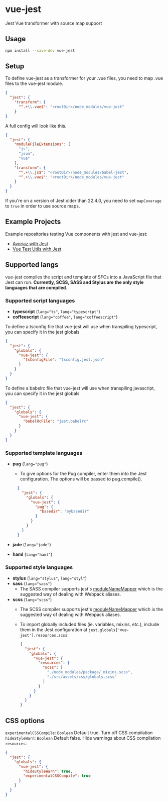 # vue-jest

Jest Vue transformer with source map support

## Usage

```bash
npm install --save-dev vue-jest
```

## Setup

To define vue-jest as a transformer for your .vue files, you need to map .vue files to the vue-jest module.

```json
{
  "jest": {
    "transform": {
      "^.+\\.vue$": "<rootDir>/node_modules/vue-jest"
    }
}
```

A full config will look like this.

```json
{
  "jest": {
    "moduleFileExtensions": [
      "js",
      "json",
      "vue"
    ],
    "transform": {
      "^.+\\.js$": "<rootDir>/node_modules/babel-jest",
      "^.+\\.vue$": "<rootDir>/node_modules/vue-jest"
    }
  }
}
```

If you're on a version of Jest older than 22.4.0, you need to set `mapCoverage` to `true` in order to use source maps.

## Example Projects

Example repositories testing Vue components with jest and vue-jest:

- [Avoriaz with Jest](https://github.com/eddyerburgh/avoriaz-jest-example)
- [Vue Test Utils with Jest](https://github.com/eddyerburgh/vue-test-utils-jest-example)

## Supported langs

vue-jest compiles the script and template of SFCs into a JavaScript file that Jest can run. **Currently, SCSS, SASS and Stylus are the only style languages that are compiled**.

### Supported script languages

- **typescript** (`lang="ts"`, `lang="typescript"`)
- **coffeescript** (`lang="coffee"`, `lang="coffeescript"`)

To define a tsconfig file that vue-jest will use when transpiling typescript, you can specify it in the jest globals

```json
{
  "jest": {
    "globals": {
      "vue-jest": {
        "tsConfigFile": "tsconfig.jest.json"
      }
    }
  }
}
```

To define a babelrc file that vue-jest will use when transpiling javascript, you can specify it in the jest globals

```json
{
  "jest": {
    "globals": {
      "vue-jest": {
        "babelRcFile": "jest.babelrc"
      }
    }
  }
}
```

### Supported template languages

- **pug** (`lang="pug"`)
  - To give options for the Pug compiler, enter them into the Jest configuration.
  The options will be passed to pug.compile().

  ```json
    {
      "jest": {
        "globals": {
          "vue-jest": {
            "pug": {
              "basedir": "mybasedir"
            }
          }
        }
      }
    }
  ```

- **jade** (`lang="jade"`)
- **haml** (`lang="haml"`)

### Supported style languages

- **stylus** (`lang="stylus"`, `lang="styl"`)
- **sass** (`lang="sass"`)
  - The SASS compiler supports jest's [moduleNameMapper](https://facebook.github.io/jest/docs/en/configuration.html#modulenamemapper-object-string-string) which is the suggested way of dealing with Webpack aliases.
- **scss** (`lang="scss"`)
  - The SCSS compiler supports jest's [moduleNameMapper](https://facebook.github.io/jest/docs/en/configuration.html#modulenamemapper-object-string-string) which is the suggested way of dealing with Webpack aliases.
  - To import globally included files (ie. variables, mixins, etc.), include them in the Jest configuration at `jest.globals['vue-jest'].resources.scss`:

    ```json
    {
      "jest": {
        "globals": {
          "vue-jest": {
            "resources": {
              "scss": [
                "./node_modules/package/_mixins.scss",
                "./src/assets/css/globals.scss"
              ]
            }
          }
        }
      }
    }
    ```

## CSS options

`experimentalCSSCompile`: `Boolean` Default true. Turn off CSS compilation
`hideStyleWarn`: `Boolean` Default false. Hide warnings about CSS compilation
`resources`:

  ```json
  {
    "jest": {
      "globals": {
        "vue-jest": {
          "hideStyleWarn": true,
          "experimentalCSSCompile": true
        }
      }
    }
  }
  ```
